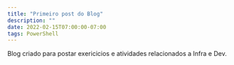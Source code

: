 ```yaml
---
title: "Primeiro post do Blog"
description: ""
date: 2022-02-15T07:00:00-07:00
tags: PowerShell
---
```



Blog criado para postar exericicios e atividades relacionados a Infra e Dev.
